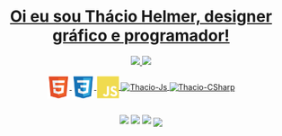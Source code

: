 <h1 align="center"><a href="https://github.com/thaciohelmer">Oi eu sou Thácio Helmer, designer gráfico e programador!</a></h1>
<div style="display: inline_block" align="center">
  <a href="https://github.com/thaciohelmer">
  <img height="150px" src="https://github-readme-stats.vercel.app/api?username=thaciohelmer&show_icons=true&theme=codeSTACKr"/>
  <img height="150px" src="https://github-readme-stats.vercel.app/api/top-langs/?username=thaciohelmer&layout=compact&theme=codeSTACKr"/>
</div>
<div style="display: inline_block" align="center"><br>
  <img align="center" alt="Thacio-HTML" height="40px" src="https://raw.githubusercontent.com/devicons/devicon/master/icons/html5/html5-original.svg">
  <img align="center" alt="Thacio-CSS" height="40px"  src="https://raw.githubusercontent.com/devicons/devicon/master/icons/css3/css3-original.svg">
  <img align="center" alt="Thacio-Js" height="40px"  src="https://raw.githubusercontent.com/devicons/devicon/master/icons/javascript/javascript-plain.svg">
  <img align="center" alt="Thacio-Js" height="40px"  src="https://cdn.jsdelivr.net/gh/devicons/devicon/icons/java/java-original.svg" />
  <img align="center" alt="Thacio-CSharp" height="40px" src="https://cdn.jsdelivr.net/gh/devicons/devicon/icons/csharp/csharp-plain.svg" />
</div>
  
  ##
 
<div align="center"> 
  <a href="https://instagram.com/thaciohelmer" target="_blank"><img src="https://img.shields.io/badge/-Instagram-%23E4405F?style=for-the-badge&logo=instagram&logoColor=white" target="_blank"></a>
  <a href = "mailto:thaciohelmer@hotmail.com"><img src="https://img.shields.io/badge/Microsoft_Outlook-0078D4?style=for-the-badge&logo=microsoft-outlook&logoColor=white"></a>
  <a href="https://www.linkedin.com/in/th%C3%A1cio-helmer-55739a221/" target="_blank"><img src="https://img.shields.io/badge/-LinkedIn-%230077B5?style=for-the-badge&logo=linkedin&logoColor=white" target="_blank"></a> 
 
  <img align="center" src="https://github.com/thaciohelmer/thaciohelmer/blob/output/github-contribution-grid-snake.svg"/>
</div>
